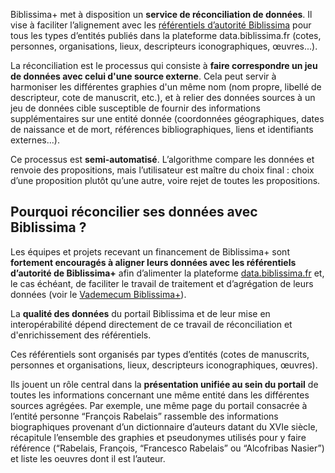 Biblissima+ met à disposition un **service de réconciliation de données**. Il vise à faciliter l’alignement avec les [référentiels d’autorité Biblissima](https://data.biblissima.fr) pour tous les types d’entités publiés dans la plateforme data.biblissima.fr (cotes, personnes, organisations, lieux, descripteurs iconographiques, œuvres...). 

La réconciliation est le processus qui consiste à **faire correspondre un jeu de données avec celui d'une source externe**. Cela peut servir à harmoniser les différentes graphies d'un même nom (nom propre, libellé de descripteur, cote de manuscrit, etc.), et à relier des données sources à un jeu de données cible susceptible de fournir des informations supplémentaires sur une entité donnée (coordonnées géographiques, dates de naissance et de mort, références bibliographiques, liens et identifiants externes...). 

Ce processus est **semi-automatisé**. L’algorithme compare les données et renvoie des propositions, mais l’utilisateur est maître du choix final : choix d’une proposition plutôt qu’une autre, voire rejet de toutes les propositions.

## Pourquoi réconcilier ses données avec Biblissima ?

Les équipes et projets recevant un financement de Biblissima+ sont **fortement encouragés à aligner leurs données avec les référentiels d’autorité de Biblissima+** afin d’alimenter la plateforme [data.biblissima.fr](https://data.biblissima.fr) et, le cas échéant, de faciliter le travail de traitement et d’agrégation de leurs données (voir le [Vademecum Biblissima+](/vademecum-biblissima)).

La **qualité des données** du portail Biblissima et de leur mise en interopérabilité dépend directement de ce travail de réconciliation et d'enrichissement des référentiels.

Ces référentiels sont organisés par types d’entités (cotes de manuscrits, personnes et organisations, lieux, descripteurs iconographiques, œuvres). 

Ils jouent un rôle central dans la **présentation unifiée au sein du portail** de toutes les informations concernant une même entité dans les différentes sources agrégées. Par exemple, une même page du portail consacrée à l’entité personne “François Rabelais” rassemble des informations biographiques provenant d’un dictionnaire d’auteurs datant du XVIe siècle, récapitule l’ensemble des graphies et pseudonymes utilisés pour y faire référence (“Rabelais, François, “Francesco Rabelais” ou “Alcofribas Nasier”) et liste les oeuvres dont il est l’auteur.

